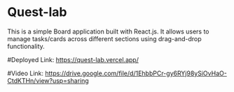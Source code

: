 # Quest-lab
This is a simple Board application built with React.js. It allows users to manage tasks/cards across different sections using drag-and-drop functionality.

#Deployed Link:
https://quest-lab.vercel.app/

#Video Link:
https://drive.google.com/file/d/1EhbbPCr-gy6RYj98ySiOvHaO-CtdKTHn/view?usp=sharing
